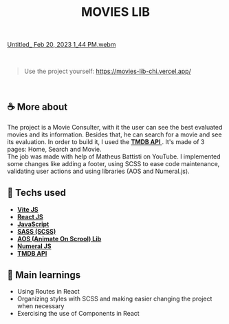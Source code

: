 <h1 align=center> MOVIES LIB </h1>

<br>

[Untitled_ Feb 20, 2023 1_44 PM.webm](https://user-images.githubusercontent.com/107323497/220162611-9cb9a9e7-a746-4431-8fef-fcad13b7fc18.webm)

<br>

> Use the project yourself: https://movies-lib-chi.vercel.app/

<br>

## ☕ More about 
The project is a Movie Consulter, with it the user can see the best evaluated movies and  its information. Besides that, he can search for a movie and see its evaluation. In order to build it, I used the **[ TMDB API ](https://www.themoviedb.org/documentation/apil)**. It's made of 3 pages: Home, Search and Movie.
<br>
The job was made with help of Matheus Battisti on YouTube. I implemented some changes like adding a footer, using SCSS to ease code maintenance, validating user actions and using libraries (AOS  and Numeral.js).


## 🚀 Techs used 
* **[Vite JS](https://vitejs.dev/)**
* **[ React JS ](https://reactjs.org/docs/getting-started.html)**
* **[ JavaScript ](https://developer.mozilla.org/en-US/docs/Web/JavaScript)**
* **[ SASS (SCSS) ](https://sass-lang.com/documentation/)**
* **[ AOS (Animate On Scrool) Lib ](https://michalsnik.github.io/aos/)**
* **[ Numeral JS ](https://www.npmjs.com/package/numeral)**
* **[ TMDB API ](https://www.themoviedb.org/documentation/apil)**


## 📝 Main learnings
* Using Routes in React
* Organizing styles with SCSS and making easier changing the project when necessary
* Exercising the use of Components in React
